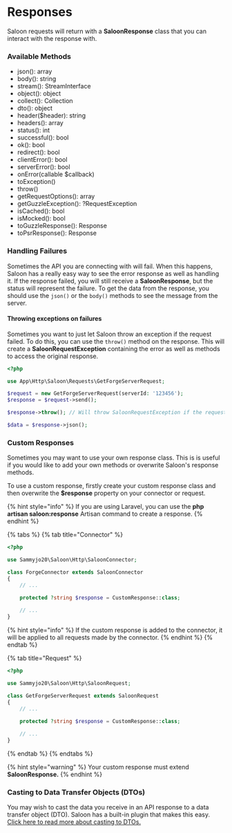 # Responses

Saloon requests will return with a **SaloonResponse** class that you can interact with the response with.

### Available Methods

* json(): array
* body(): string
* stream(): StreamInterface
* object(): object
* collect(): Collection
* dto(): object
* header($header): string
* headers(): array
* status(): int
* successful(): bool
* ok(): bool
* redirect(): bool
* clientError(): bool
* serverError(): bool
* onError(callable $callback)
* toException()
* throw()
* getRequestOptions(): array
* getGuzzleException(): ?RequestException
* isCached(): bool
* isMocked(): bool
* toGuzzleResponse(): Response
* toPsrResponse(): Response

### Handling Failures

Sometimes the API you are connecting with will fail. When this happens, Saloon has a really easy way to see the error response as well as handling it. If the response failed, you will still receive a **SaloonResponse**, but the status will represent the failure. To get the data from the response, you should use the `json()` or the `body()` methods to see the message from the server.

#### Throwing exceptions on failures

Sometimes you want to just let Saloon throw an exception if the request failed. To do this, you can use the `throw()` method on the response. This will create a **SaloonRequestException** containing the error as well as methods to access the original response.

```php
<?php

use App\Http\Saloon\Requests\GetForgeServerRequest;

$request = new GetForgeServerRequest(serverId: '123456');
$response = $request->send();

$response->throw(); // Will throw SaloonRequestException if the request fails.

$data = $response->json();
```

### Custom Responses

Sometimes you may want to use your own response class. This is is useful if you would like to add your own methods or overwrite Saloon's response methods.&#x20;

To use a custom response, firstly create your custom response class and then overwrite the **$response** property on your connector or request.

{% hint style="info" %}
If you are using Laravel, you can use the **php artisan saloon:response** Artisan command to create a response.
{% endhint %}

{% tabs %}
{% tab title="Connector" %}
```php
<?php

use Sammyjo20\Saloon\Http\SaloonConnector;

class ForgeConnector extends SaloonConnector
{
    // ...

    protected ?string $response = CustomResponse::class;
    
    // ...
}
```

{% hint style="info" %}
If the custom response is added to the connector, it will be applied to all requests made by the connector.
{% endhint %}
{% endtab %}

{% tab title="Request" %}
```php
<?php

use Sammyjo20\Saloon\Http\SaloonRequest;

class GetForgeServerRequest extends SaloonRequest
{
    // ...

    protected ?string $response = CustomResponse::class;
    
    // ...
}
```
{% endtab %}
{% endtabs %}

{% hint style="warning" %}
Your custom response must extend **SaloonResponse.**
{% endhint %}

### Casting to Data Transfer Objects (DTOs)

You may wish to cast the data you receive in an API response to a data transfer object (DTO). Saloon has a built-in plugin that makes this easy. [Click here to read more about casting to DTOs.](data-transfer-objects.md)
